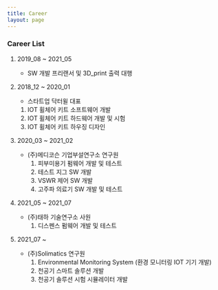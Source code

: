 ```yaml
---
title: Career
layout: page
---
```


### Career List

1. 2019_08 ~ 2021_05 
    * SW 개발 프리랜서 및 3D_print 출력 대행

2. 2018_12 ~ 2020_01
    * 스타트업 닥터윌 대표 
    1. IOT 휠체어 키트 소프트웨어 개발
    2. IOT 휠체어 키트 하드웨어 개발 및 시험 
    3. IOT 휠체어 키트 하우징 디자인

3. 2020_03 ~ 2021_02 
    * (주)메디코슨 기업부설연구소 연구원
      1. 피부미용기 펌웨어 개발 및 테스트
      2. 테스트 지그 SW 개발
      3. VSWR 제어 SW 개발
      4. 고주파 의료기 SW 개발 및 테스트

4. 2021_05 ~ 2021_07 
    * (주)태하 기술연구소 사원
      1. 디스펜스 펌웨어 개발 및 테스트

5. 2021_07 ~  
    * (주)Solimatics 연구원
      1. Environmental Monitoring System (환경 모니터링 IOT 기기 개발)
      2. 천공기 스마트 솔루션 개발 
      3. 천공기 솔루션 시험 시뮬레이터 개발
